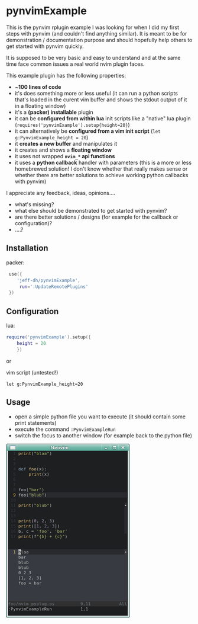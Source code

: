 # pynvimExample

This is the pynvim rplugin example I was looking for when I did my first steps
with pynvim (and couldn't find anything similar). It is meant to be for
demonstration / documentation purpose and should hopefully help others to get
started with pynvim quickly.

It is supposed to be very basic and easy to understand and at the same time
face common issues a real world nvim plugin faces.

This example plugin has the following properties:

- ~**100 lines of code**
- it's does something more or less useful (it can run a python scripts that's
  loaded in the curent vim buffer and shows the stdout output of it in a
  floating window)
- it's a **(packer) installable** plugin
- it can be **configured from within lua** init scripts like a "native" lua
  plugin (`requires('pynvimExample').setup{height=20}`)
- it can alternatively be **configured from a vim init script** (`let
  g:PynvimExample_height = 20`)
- it **creates a new buffer** and manipulates it
- it creates and shows a **floating window**
- it uses not wrapped **`nvim_*` api functions**
- it uses a **python callback** handler with parameters (this is a more or less
  homebrewed solution! I don't know whether that really makes sense or whether
  there are better solutions to achieve working python callbacks with pynvim)

I appreciate any feedback, ideas, opinions....

- what's missing?
- what else should be demonstrated to get started with pynvim?
- are there better solutions / designs (for example for the callback or
  configuration)?
- ....?

## Installation

packer:
```lua
 use({
    'jeff-dh/pynvimExample',
     run=':UpdateRemotePlugins'
 })
```

## Configuration

lua:
```lua
require('pynvimExample').setup({
    height = 20
    })
```
or

vim script (untested!)
```vim
let g:PynvimExample_height=20
```

## Usage

- open a simple python file you want to execute (it should contain some print
  statements)
- execute the command `:PynvimExampleRun`
- switch the focus to another window (for example back to the python file)

![](https://raw.githubusercontent.com/jeff-dh/pynvimExample/main/screenshot/pynvimExample.png)

